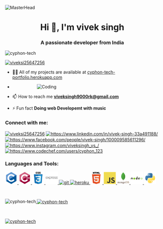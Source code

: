 ![MasterHead](https://media-exp1.licdn.com/dms/image/C5616AQFR4JIm_FDdVg/profile-displaybackgroundimage-shrink_350_1400/0/1607187327471?e=1647475200&v=beta&t=GcSWpKUpU4wc5eZHPuSgRvsKZHDVcjA2SzKY6FgNPSQ)
<h1 align="center">Hi 👋, I'm vivek singh</h1>
<h3 align="center">A passionate developer from India</h3>

<p align="left"> <img src="https://komarev.com/ghpvc/?username=cyphon-tech&label=Profile%20views&color=0e75b6&style=flat" alt="cyphon-tech" /> </p>

<!-- <p align="left"> <a href="https://github.com/ryo-ma/github-profile-trophy"><img src="https://github-profile-trophy.vercel.app/?username=cyphon-tech" alt="cyphon-tech" /></a> </p> -->

<p align="left"> <a href="https://twitter.com/viveksi25647256" target="blank"><img src="https://img.shields.io/twitter/follow/viveksi25647256?logo=twitter&style=for-the-badge" alt="viveksi25647256" /></a> </p>

- 👨‍💻 All of my projects are available at [cyphon-tech-portfolio.herokuapp.com](cyphon-tech-portfolio.herokuapp.com)
- <img align="right" alt="Coding" width="400" src="https://cdn.dribbble.com/users/1233499/screenshots/3852878/mobile-development2-2.gif">


- 📫 How to reach me **viveksingh9000rk@gmail.com**

- ⚡ Fun fact **Doing web Developemt with music**

<h3 align="left">Connect with me:</h3>
<p align="left">
<a href="https://twitter.com/viveksi25647256" target="blank"><img align="center" src="https://raw.githubusercontent.com/rahuldkjain/github-profile-readme-generator/master/src/images/icons/Social/twitter.svg" alt="viveksi25647256" height="30" width="40" /></a>
<a href="https://linkedin.com/in/https://www.linkedin.com/in/vivek-singh-33a491188/" target="blank"><img align="center" src="https://raw.githubusercontent.com/rahuldkjain/github-profile-readme-generator/master/src/images/icons/Social/linked-in-alt.svg" alt="https://www.linkedin.com/in/vivek-singh-33a491188/" height="30" width="40" /></a>
<a href="https://fb.com/https://www.facebook.com/people/vivek-singh/100009585611296/" target="blank"><img align="center" src="https://raw.githubusercontent.com/rahuldkjain/github-profile-readme-generator/master/src/images/icons/Social/facebook.svg" alt="https://www.facebook.com/people/vivek-singh/100009585611296/" height="30" width="40" /></a>
<a href="https://instagram.com/https://www.instagram.com/viveksingh_vs_/" target="blank"><img align="center" src="https://raw.githubusercontent.com/rahuldkjain/github-profile-readme-generator/master/src/images/icons/Social/instagram.svg" alt="https://www.instagram.com/viveksingh_vs_/" height="30" width="40" /></a>
<a href="https://www.codechef.com/users/https://www.codechef.com/users/cyphon_123" target="blank"><img align="center" src="https://cdn.jsdelivr.net/npm/simple-icons@3.1.0/icons/codechef.svg" alt="https://www.codechef.com/users/cyphon_123" height="30" width="40" /></a>
</p>

<!-- <img align="center" src="https://cdn.dribbble.com/users/1235346/screenshots/3956218/dribbble_02.gif" /> -->
<h3 align="left">Languages and Tools:</h3>
<p align="left"> <a href="https://www.cprogramming.com/" target="_blank"> <img src="https://raw.githubusercontent.com/devicons/devicon/master/icons/c/c-original.svg" alt="c" width="40" height="40"/> </a> <a href="https://www.w3schools.com/cpp/" target="_blank"> <img src="https://raw.githubusercontent.com/devicons/devicon/master/icons/cplusplus/cplusplus-original.svg" alt="cplusplus" width="40" height="40"/> </a> <a href="https://www.w3schools.com/css/" target="_blank"> <img src="https://raw.githubusercontent.com/devicons/devicon/master/icons/css3/css3-original-wordmark.svg" alt="css3" width="40" height="40"/> </a> <a href="https://expressjs.com" target="_blank"> <img src="https://raw.githubusercontent.com/devicons/devicon/master/icons/express/express-original-wordmark.svg" alt="express" width="40" height="40"/> </a> <a href="https://git-scm.com/" target="_blank"> <img src="https://www.vectorlogo.zone/logos/git-scm/git-scm-icon.svg" alt="git" width="40" height="40"/> </a> <a href="https://heroku.com" target="_blank"> <img src="https://www.vectorlogo.zone/logos/heroku/heroku-icon.svg" alt="heroku" width="40" height="40"/> </a> <a href="https://www.w3.org/html/" target="_blank"> <img src="https://raw.githubusercontent.com/devicons/devicon/master/icons/html5/html5-original-wordmark.svg" alt="html5" width="40" height="40"/> </a> <a href="https://developer.mozilla.org/en-US/docs/Web/JavaScript" target="_blank"> <img src="https://raw.githubusercontent.com/devicons/devicon/master/icons/javascript/javascript-original.svg" alt="javascript" width="40" height="40"/> </a> <a href="https://www.mongodb.com/" target="_blank"> <img src="https://raw.githubusercontent.com/devicons/devicon/master/icons/mongodb/mongodb-original-wordmark.svg" alt="mongodb" width="40" height="40"/> </a> <a href="https://nodejs.org" target="_blank"> <img src="https://raw.githubusercontent.com/devicons/devicon/master/icons/nodejs/nodejs-original-wordmark.svg" alt="nodejs" width="40" height="40"/> </a> <a href="https://www.python.org" target="_blank"> <img src="https://raw.githubusercontent.com/devicons/devicon/master/icons/python/python-original.svg" alt="python" width="40" height="40"/> </a> <a href="https://www.rabbitmq.com" target="_blank"> </p>

<br/>


<p><img align="left" src="https://github-readme-stats.vercel.app/api/top-langs?username=cyphon-tech&show_icons=true&locale=en&layout=compact" alt="cyphon-tech" /></p>


<p>&nbsp;<img align="center" src="https://github-readme-stats.vercel.app/api?username=cyphon-tech&show_icons=true&locale=en" alt="cyphon-tech" /></p>

<br/>

<p><img align="center" src="https://github-readme-streak-stats.herokuapp.com/?user=cyphon-tech&" alt="cyphon-tech" /></p>
